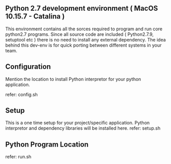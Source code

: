 ## Python 2.7 development environment ( MacOS 10.15.7 - Catalina )

This environment contains all the sorces required to program and run core python2.7 programs. 
Since all source code are included ( Python2.7.9, setuptool etc ) there is no need to install any external dependency.
The idea behind this dev-env is for quick porting between different systems in your team.

## Configuration

Mention the location to install Python interpretor for your python application.

refer: config.sh

## Setup

This is a one time setup for your project/specific application. Python interpretor and dependency libraries will be installed here.
refer: setup.sh

## Python Program Location
refer: run.sh





    
